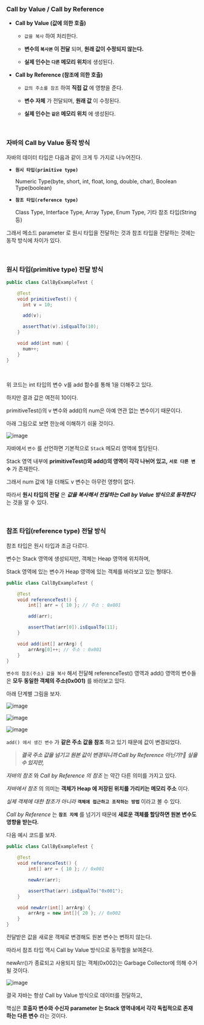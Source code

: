 ### Call by Value / Call by Reference

+ **Call by Value (값에 의한 호출)**

  + `값을 복사` 하여 처리한다.

  + **변수의 `복사본` 이 전달** 되며, **원래 값이 수정되지 않는다.**

  + **실제 인수는 `다른` 메모리 위치**에 생성된다.

+ **Call by Reference (참조에 의한 호출)**

  + `값의 주소를 참조` 하여 **직접 값** 에 영향을 준다.

  + **변수 자체** 가 전달되며, **원래 값** 이 수정된다.

  + **실제 인수는 `같은` 메모리 위치** 에 생성된다.

<br>


### 자바의 Call by Value 동작 방식

자바의 데이터 타입은 다음과 같이 크게 두 가지로 나누어진다.

+ **`원시 타입(primitive type)`**

  Numeric Type(byte, short, int, float, long, double, char), Boolean Type(boolean)

+ **`참조 타입(reference type)`** 

  Class Type, Interface Type, Array Type, Enum Type, 기타 참조 타입(String 등)

그래서 메소드 parameter 로 원시 타입을 전달하는 것과 참조 타입을 전달하는 것에는 동작 방식에 차이가 있다.

<br>


### 원시 타입(primitive type) 전달 방식

```java
public class CallByExampleTest {

    @Test
    void primitiveTest() {
      int v = 10;

      add(v);

      assertThat(v).isEqualTo(10);
    }

    void add(int num) {
      num++;
    }
}
```

<br>


위 코드는 int 타입의 변수 v를 add 함수를 통해 1을 더해주고 있다.

하지만 결과 값은 여전히 10이다.

primitiveTest()의 v 변수와 add()의 num은 아예 연관 없는 변수이기 때문이다.

아래 그림으로 보면 한눈에 이해하기 쉬울 것이다.

![image](https://github.com/lielocks/WIL/assets/107406265/03eceded-4361-4127-988a-e84c9b63ca46)

자바에서 `변수` 를 선언하면 기본적으로 `Stack` 메모리 영역에 할당된다.

Stack 영역 내부에 **primitiveTest()와 add()의 영역이 각각 나뉘어 있고,** **`서로 다른 변수`** 가 존재한다.

그래서 num 값에 1을 더해도 v 변수는 아무런 영향이 없다.

따라서 **원시 타입의 전달** 은 ***값을 복사해서 전달하는 Call by Value 방식으로 동작한다*** 는 것을 알 수 있다.

<br>


### 참조 타입(reference type) 전달 방식

참조 타입은 원시 타입과 조금 다르다.

변수는 Stack 영역에 생성되지만, 객체는 Heap 영역에 위치하며, 

Stack 영역에 있는 변수가 Heap 영역에 있는 객체를 바라보고 있는 형태다.


```java
public class CallByExampleTest {

    @Test
    void referenceTest() {
        int[] arr = { 10 }; // 주소 : 0x001

        add(arr);

        assertThat(arr[0]).isEqualTo(11);
    }

    void add(int[] arrArg) {
        arrArg[0]++; // 주소 : 0x001
    }
}
```

`변수의 참조(주소) 값을 복사` 해서 전달해 referenceTest() 영역과 add() 영역의 변수들은 **모두 동일한 객체의 주소(0x001)** 를 바라보고 있다. 

아래 단계별 그림을 보자.

![image](https://github.com/lielocks/WIL/assets/107406265/7b249a45-eb2e-46dd-88ce-e70e3ae1645f)

![image](https://github.com/lielocks/WIL/assets/107406265/63525420-9527-4e08-b6fa-8888aa60374a)

![image](https://github.com/lielocks/WIL/assets/107406265/863f690c-cf46-4e60-acad-5e3967e69d3d)

`add() 에서 생긴 변수` 가 **같은 주소 값을 참조** 하고 있기 때문에 값이 변경되었다.

> ***결국 주소 값을 넘기고 원본 값이 변경되니까 Call by Reference 아닌가?🤔 싶을 수 있지만,***

*자바의 참조* 와 *Call by Reference 의 참조* 는 약간 다른 의미를 가지고 있다.

*자바에서 참조* 의 의미는 **객체가 Heap 에 저장된 위치를 가리키는 메모리 주소** 이다.

*실제 객체에 대한 참조가 아니라* **`객체에 접근하고 조작하는 방법`** 이라고 볼 수 있다.

*Call by Reference* 는 **`참조 자체`** 를 넘기기 때문에 **새로운 객체를 할당하면 원본 변수도 영향을 받는다.**

다음 예시 코드를 보자.


```java
public class CallByExampleTest {

    @Test
    void referenceTest() {
        int[] arr = { 10 }; // 0x001

        newArr(arr);

        assertThat(arr).isEqualTo("0x001");
    }

    void newArr(int[] arrArg) {
        arrArg = new int[]{ 20 }; // 0x002
    }
}
```

전달받은 값을 새로운 객체로 변경해도 원본 변수는 변하지 않는다.

따라서 참조 타입 역시 Call by Value 방식으로 동작함을 보여준다.

newArr()가 종료되고 사용되지 않는 객체(0x002)는 Garbage Collector에 의해 수거될 것이다.

![image](https://github.com/lielocks/WIL/assets/107406265/ad3956e7-9e02-40a7-8e72-c8aeaaa89e51)

결국 자바는 항상 Call by Value 방식으로 데이터를 전달하고, 

핵심은 **호출자 변수와 수신자 parameter 는 Stack 영역내에서 각각 독립적으로 존재하는 다른 변수** 라는 것이다.

<br>

